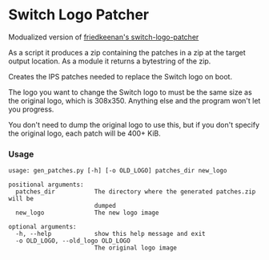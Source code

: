 # Switch Logo Patcher

Modualized version of [friedkeenan's switch-logo-patcher](https://github.com/friedkeenan/switch-logo-patcher)

As a script it produces a zip containing the patches in a zip at the target output location.
As a module it returns a bytestring of the zip.

Creates the IPS patches needed to replace the Switch logo on boot.

The logo you want to change the Switch logo to must be the same size as the original logo, which is 308x350. Anything else and the program won't let you progress.

You don't need to dump the original logo to use this, but if you don't specify the original logo, each patch will be 400+ KiB.

### Usage

```
usage: gen_patches.py [-h] [-o OLD_LOGO] patches_dir new_logo

positional arguments:
  patches_dir           The directory where the generated patches.zip will be
                        dumped
  new_logo              The new logo image

optional arguments:
  -h, --help            show this help message and exit
  -o OLD_LOGO, --old_logo OLD_LOGO
                        The original logo image
```